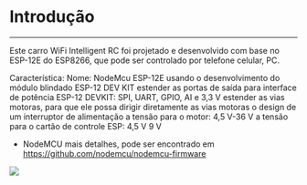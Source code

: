 
# Introdução 
------------

Este carro WiFi Intelligent RC foi projetado e desenvolvido com base no ESP-12E do ESP8266, que pode ser controlado por telefone celular, PC. 
 
Característica:
Nome: NodeMcu ESP-12E
usando o desenvolvimento do módulo blindado ESP-12 DEV KIT
estender as portas de saída para interface de potência ESP-12 DEVKIT: SPI, UART, GPIO, AI e 3,3 V
estender as vias motoras, para que ele possa dirigir diretamente as vias motoras
o design de um interruptor de alimentação
a tensão para o motor: 4,5 V-36 V
a tensão para o cartão de controle ESP: 4,5 V 9 V

* NodeMCU mais detalhes, pode ser encontrado em https://github.com/nodemcu/nodemcu-firmware

<img src="https://c.76.my/Malaysia/nodemcu-motor-shield-board-l293d-esp8266-nodemcu-v2-npstore-1706-05-NPSTORE@1.jpg">



